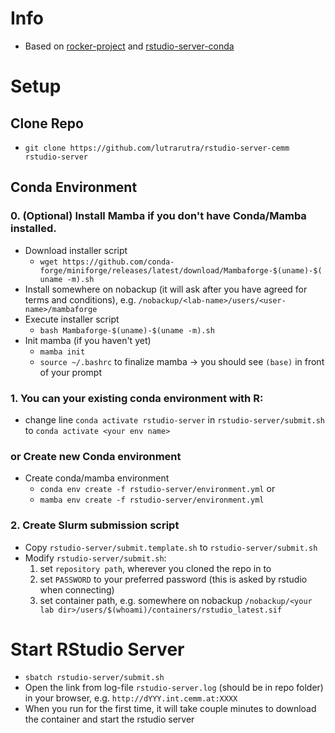 # Info

- Based on [rocker-project](https://rocker-project.org/use/singularity.html) and [rstudio-server-conda](https://github.com/grst/rstudio-server-conda)


# Setup


## Clone Repo
- `git clone https://github.com/lutrarutra/rstudio-server-cemm rstudio-server`

## Conda Environment

### 0. (Optional) Install Mamba if you don't have Conda/Mamba installed.
- Download installer script
    - `wget https://github.com/conda-forge/miniforge/releases/latest/download/Mambaforge-$(uname)-$(uname -m).sh`
- Install somewhere on nobackup (it will ask after you have agreed for terms and conditions),
e.g. `/nobackup/<lab-name>/users/<user-name>/mambaforge`
- Execute installer script
    - `bash Mambaforge-$(uname)-$(uname -m).sh`
- Init mamba (if you haven't yet)
    - `mamba init`
    - `source ~/.bashrc` to finalize mamba -> you should see `(base)` in front of your prompt

### 1. You can your existing conda environment with R:
- change line `conda activate rstudio-server` in `rstudio-server/submit.sh` to `conda activate <your env name>`
### or Create new Conda environment
- Create conda/mamba environment
    - `conda env create -f rstudio-server/environment.yml`
    or
    - `mamba env create -f rstudio-server/environment.yml`

### 2. Create Slurm submission script
- Copy  `rstudio-server/submit.template.sh` to `rstudio-server/submit.sh`
- Modify `rstudio-server/submit.sh`:
    1. set `repository path`, wherever you cloned the repo in to
    2. set `PASSWORD` to your preferred password (this is asked by rstudio when connecting)
    3. set container path, e.g. somewhere on nobackup `/nobackup/<your lab dir>/users/$(whoami)/containers/rstudio_latest.sif`

# Start RStudio Server
- `sbatch rstudio-server/submit.sh`
- Open the link from log-file `rstudio-server.log` (should be in repo folder) in your browser, e.g. `http://dYYY.int.cemm.at:XXXX`
- When you run for the first time, it will take couple minutes to download the container and start the rstudio server






